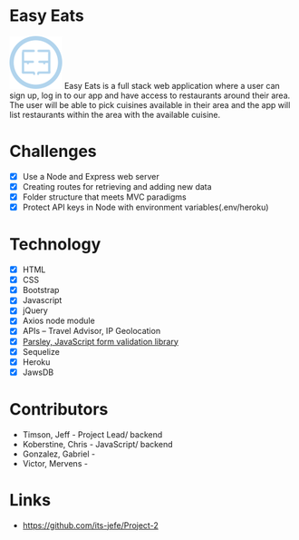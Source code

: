 # Easy Eats
![Screenshot1](https://github.com/its-jefe/Project-2/blob/develop/public/assets/images/easyeats_logo.png)
Easy Eats is a full stack web application where a user can sign up, log in to our app and have access to restaurants around their area. The user will be able to pick cuisines available in their area and the app will list restaurants within the area with the available cuisine.

# Challenges 
- [x] Use a Node and Express web server
- [x] Creating routes for retrieving and adding new data
- [x] Folder structure that meets MVC paradigms
- [x] Protect API keys in Node with environment variables(.env/heroku)

# Technology
- [x] HTML
- [x] CSS
- [x] Bootstrap
- [x] Javascript
- [x] jQuery
- [x] Axios node module
- [x] APIs – Travel Advisor, IP Geolocation
- [x] [Parsley, JavaScript form validation library][parsley] 
- [x] Sequelize
- [x] Heroku
- [x] JawsDB

# Contributors
- Timson, Jeff - Project Lead/ backend
- Koberstine, Chris - JavaScript/ backend
- Gonzalez, Gabriel -
- Victor, Mervens - 

# Links
- https://github.com/its-jefe/Project-2

[parsley]:https://parsleyjs.org/